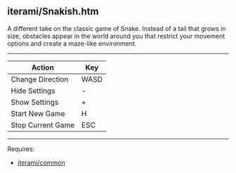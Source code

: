 iterami/Snakish.htm
-------------------

A different take on the classic game of Snake. Instead of a tail that grows in size, obstacles appear in the world around you that restrict your movement options and create a maze-like environment.

---

Action            | Key
------------------|----
Change Direction  | WASD
Hide Settings     | -
Show Settings     | +
Start New Game    | H
Stop Current Game | ESC

---

Requires:
* [iterami/common](https://github.com/iterami/common)
